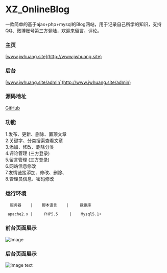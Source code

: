# XZ_OnlineBlog

一款简单的基于ajax+php+mysql的Blog网站，用于记录自己所学的知识，支持QQ、微博账号第三方登陆，欢迎来留言、评论。

### 主页
[www.jwhuang.site](http://www.jwhuang.site)

### 后台

[www.jwhuang.site/admin](http://www.jwhuang.site/admin)

### 源码地址
[GitHub](https://github.com/jwhuang59/XZ_OnlineBlog)

### 功能

1.发布、更新、删除、置顶文章<br>
2.关键字、分类搜索查看文章<br>
3.添加、修改、删除分类<br>
4.评论管理 (三方登录)<br>
5.留言管理 (三方登录)<br>
6.网站信息修改<br>
7.友情链接添加、修改、删除、<br>
8.管理员信息、密码修改<br>

### 运行环境

      服务器    |    脚本语言    |     数据库
   
     apache2.x |     PHP5.5     |    Mysql5.1+

### 前台页面展示

![Image](https://github.com/jwhuang59/XZ_OnlineBlog/blob/master/uploads/pc.jpg)

### 后台页面展示

![Image text](https://github.com/jwhuang59/XZ_OnlineBlog/blob/master/uploads/admin.jpg)

